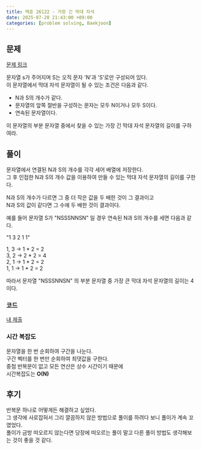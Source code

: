 ```yaml
---
title: 백준 26122 - 가장 긴 막대 자석
date: 2025-07-20 21:43:00 +09:00
categories: [problem solving, Baekjoon]
---
```

## 문제
[문제 링크](https://www.acmicpc.net/problem/26122)  

문자열 s가 주어지며 S는 오직 문자 'N'과 'S'로만 구성되어 있다.  
이 문자열에서 막대 자석 문자열이 될 수 있는 조건은 다음과 같다.  
- N과 S의 개수가 같다.
- 문자열의 앞쪽 절반을 구성하는 문자는 모두 N이거나 모두 S이다.
- 연속된 문자열이다.  

이 문자열의 부분 문자열 중에서 찾을 수 있는 가장 긴 막대 자석 문자열의 길이를 구하여라.

## 풀이
문자열에서 연결된 N과 S의 개수를 각각 세어 배열에 저장한다.  
그 후 인접한 N과 S의 개수 값을 이용하여 만들 수 있는 막대 자석 문자열의 길이를 구한다.  

N과 S의 개수가 다르면 그 중 더 작은 값을 두 배한 것이 그 결과이고  
N과 S의 값이 같다면 그 수에 두 배한 것이 결과이다.  

예를 들어 문자열 S가 "NSSSNNSN" 일 경우 연속된 N과 S의 개수를 세면 다음과 같다.  

"1 3 2 1 1"  

1, 3 -> 1 * 2 = 2  
3, 2 -> 2 * 2 = 4  
2, 1 -> 1 * 2 = 2  
1, 1 -> 1 * 2 = 2  

따라서 문자열 "NSSSNNSN" 의 부분 문자열 중 가장 큰 막대 자석 문자열의 길이는 4 이다.

### 코드
[내 제출](https://boj.kr/4bf6a4e39d804ed99091a77a3c296246)

### 시간 복잡도
문자열을 한 번 순회하여 구간을 나눈다.  
구간 벡터를 한 번만 순회하여 최댓값을 구한다.  
중첨 반복문이 없고 모든 연산은 상수 시간이기 때문에  
시간복잡도는 **O(N)**

## 후기
반복문 하나로 어떻게든 해결하고 싶었다.  
그 생각에 사로잡혀서 그리 깔끔하지 않은 방법으로 풀이를 하려다 보니 풀이가 계속 꼬였었다.  
풀이가 금방 떠오르지 않는다면 당장에 떠오르는 풀이 말고 다른 풀이 방법도 생각해보는 것이 좋을 것 같다.
